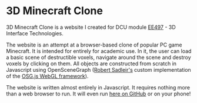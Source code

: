 # 3D Minecraft Clone

3D Minecraft Clone is a website I created for DCU module [EE497](https://www101.dcu.ie/registry/module_contents_no_mod.php?function=2&subcode=EE497) - 3D Interface Technologies.

The website is an attempt at a browser-based clone of popular PC game Minecraft. It is intended for entirely for academic use. In it, the user can load a basic scene of destructible voxels, navigate around the scene and destroy voxels by clicking on them. All objects are constructed from scratch in Javascript using OpenSceneGraph ([Robert Sadleir's](https://www.dcu.ie/electronics/people/robert-sadleir) custom implementation of the [OSG.js
WebGL framework](https://github.com/cedricpinson/osgjs)).

The website is written almost entirely in Javascript. It requires nothing more than a web browser to run. It will even run [here on GitHub](https://conlonj25.github.io) or on your phone!
